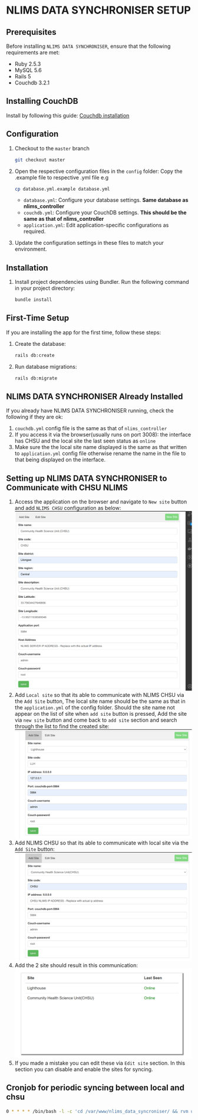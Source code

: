 # NLIMS DATA SYNCHRONISER SETUP

## Prerequisites

Before installing `NLIMS DATA SYNCHRONISER`, ensure that the following requirements are met:

- Ruby 2.5.3
- MySQL 5.6
- Rails 5
- Couchdb 3.2.1

## Installing CouchDB
Install by following this guide: [Couchdb installation](https://github.com/HISMalawi/couchdb_installation/tree/main)

## Configuration

1. Checkout to the ```master``` branch
   ```bash
   git checkout master
   ```
2. Open the respective configuration files in the `config` folder: Copy the .example file to respective .yml file e.g  
   ```bash
   cp database.yml.example database.yml
   ```

   - `database.yml`: Configure your database settings. **Same database as nlims_controller**
   - `couchdb.yml`: Configure your CouchDB settings. **This should be the same as that of nlims_controller**
   - `application.yml`: Edit application-specific configurations as required.

3. Update the configuration settings in these files to match your environment.

## Installation

1. Install project dependencies using Bundler. Run the following command in your project directory:

   ```bash
   bundle install
   ```
## First-Time Setup

If you are installing the app for the first time, follow these steps:

1. Create the database:

   ```bash
   rails db:create
   ```
2. Run database migrations:

   ```bash
   rails db:migrate
   ```
## NLIMS DATA SYNCHRONISER Already Installed

If you already have NLIMS DATA SYNCHRONISER running, check the following if they are ok:

1. ```couchdb.yml``` config file is the same as that of ```nlims_controller```
2. If you access it via the browser(usually runs on port 3008): the interface has CHSU and the local site the last seen status as ```online```
3. Make sure the the local site name displayed is the same as that written to ```application.yml``` config file otherwise rename the name in the file to that being displayed on the interface.

## Setting up NLIMS DATA SYNCHRONISER to Communicate with CHSU NLIMS
1. Access the application on the browser and navigate to ```New site``` button and add ```NLIMS CHSU``` configuration as below: ![New Site](public/new%20site.png)
2. Add ```Local site``` so that its able to communicate with NLIMS CHSU via the ```Add Site``` button, The local site name should be the same as that in the ```application.yml``` of the config folder. Should the site name not appear on the list of site when ```add site``` button is pressed, Add the site via ```new site``` button and come back to ```add site``` section and search through the list to find the created site: ![Add site](public/add_sitee.png)
3. Add  NLIMS CHSU so that its able to communicate with local site via the ```Add Site``` button: ![Add site](public/add_site_chsu.png)
4. Add the 2 site should result in this communication:![Status](public/status.png)
5. If you made a mistake you can edit these via ```Edit site``` section. In this section you can disable and enable the sites for syncing.

## Cronjob for periodic syncing between local and chsu
```bash
0 * * * * /bin/bash -l -c 'cd /var/www/nlims_data_syncroniser/ && rvm use 2.5.3 && RAILS_ENV=development bundle exec rake nlims:sync_from_couchdb_to_couchdb --silent >> log/sync_couchdb_to_couchdb.log 2>&1'
```